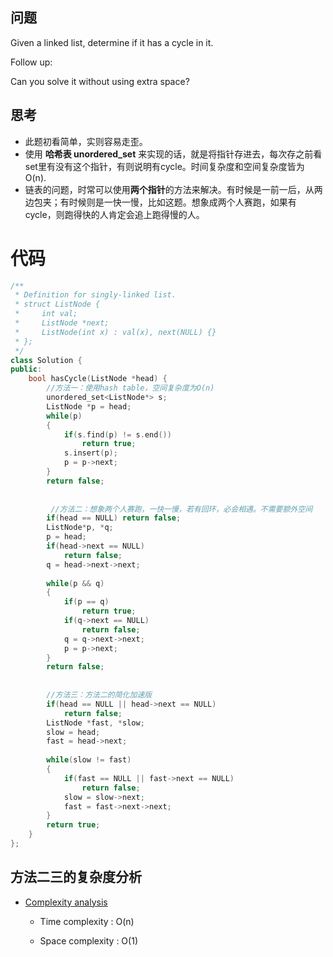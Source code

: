 ## 问题
Given a linked list, determine if it has a cycle in it.

Follow up:

Can you solve it without using extra space?

## 思考
* 此题初看简单，实则容易走歪。
* 使用 **哈希表 unordered_set** 来实现的话，就是将指针存进去，每次存之前看set里有没有这个指针，有则说明有cycle。时间复杂度和空间复杂度皆为O(n).
* 链表的问题，时常可以使用**两个指针**的方法来解决。有时候是一前一后，从两边包夹；有时候则是一快一慢，比如这题。想象成两个人赛跑，如果有cycle，则跑得快的人肯定会追上跑得慢的人。

# 代码
```C++
/**
 * Definition for singly-linked list.
 * struct ListNode {
 *     int val;
 *     ListNode *next;
 *     ListNode(int x) : val(x), next(NULL) {}
 * };
 */
class Solution {
public:
    bool hasCycle(ListNode *head) {
        //方法一：使用hash table，空间复杂度为O(n)
        unordered_set<ListNode*> s;
        ListNode *p = head;
        while(p)
        {
            if(s.find(p) != s.end())
                return true;
            s.insert(p);
            p = p->next;
        }
        return false;
        
        
         //方法二：想象两个人赛跑，一快一慢，若有回环，必会相遇。不需要额外空间
        if(head == NULL) return false;
        ListNode*p, *q;
        p = head;
        if(head->next == NULL)
            return false;
        q = head->next->next;
        
        while(p && q)
        {
            if(p == q)
                return true;
            if(q->next == NULL)
                return false;
            q = q->next->next;
            p = p->next;
        }
        return false;
        
        
        //方法三：方法二的简化加速版
        if(head == NULL || head->next == NULL)
            return false;
        ListNode *fast, *slow;
        slow = head;
        fast = head->next;
        
        while(slow != fast)
        {
            if(fast == NULL || fast->next == NULL)
                return false;
            slow = slow->next;
            fast = fast->next->next;
        }
        return true;
    }
};
```

## 方法二三的复杂度分析
* [Complexity analysis](https://leetcode.com/problems/linked-list-cycle/solution/#approach-2-two-pointers-accepted)

  * Time complexity : O(n)

  * Space complexity : O(1)


